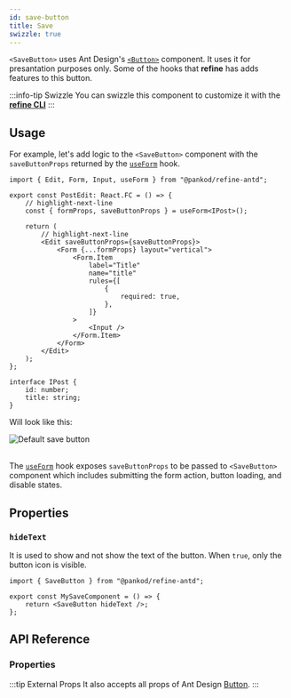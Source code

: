 ```yaml
---
id: save-button
title: Save
swizzle: true
---
```



`<SaveButton>` uses Ant Design's [`<Button>`](https://ant.design/components/button/) component. It uses it for presantation purposes only. Some of the hooks that **refine** has adds features to this button.

:::info-tip Swizzle
You can swizzle this component to customize it with the [**refine CLI**](/docs/packages/documentation/cli)
:::

## Usage

For example, let's add logic to the `<SaveButton>` component with the `saveButtonProps` returned by the [`useForm`](/api-reference/antd/hooks/form/useForm.md) hook.

```tsx
import { Edit, Form, Input, useForm } from "@pankod/refine-antd";

export const PostEdit: React.FC = () => {
    // highlight-next-line
    const { formProps, saveButtonProps } = useForm<IPost>();

    return (
        // highlight-next-line
        <Edit saveButtonProps={saveButtonProps}>
            <Form {...formProps} layout="vertical">
                <Form.Item
                    label="Title"
                    name="title"
                    rules={[
                        {
                            required: true,
                        },
                    ]}
                >
                    <Input />
                </Form.Item>
            </Form>
        </Edit>
    );
};

interface IPost {
    id: number;
    title: string;
}
```

Will look like this:

<div class="img-container">
    <div class="window">
        <div class="control red"></div>
        <div class="control orange"></div>
        <div class="control green"></div>
    </div>
    <img src="https://refine.ams3.cdn.digitaloceanspaces.com/website/static/img/guides-and-concepts/components/buttons/save/save.png" alt="Default save button" />
</div>
<br/>

The [`useForm`](/api-reference/antd/hooks/form/useForm.md) hook exposes `saveButtonProps` to be passed to `<SaveButton>` component which includes submitting the form action, button loading, and disable states.

## Properties

### `hideText`

It is used to show and not show the text of the button. When `true`, only the button icon is visible.

```tsx 
import { SaveButton } from "@pankod/refine-antd";

export const MySaveComponent = () => {
    return <SaveButton hideText />;
};
```

## API Reference

### Properties

<PropsTable module="@pankod/refine-antd/SaveButton" />

:::tip External Props
It also accepts all props of Ant Design [Button](https://ant.design/components/button/#API).
:::